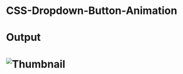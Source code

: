 # CSS-Dropdown-Button-Animation

# Output
# ![Thumbnail](https://github.com/Prince142001/-CSS-Dropdown-Button-Animation/assets/83593184/fc49db05-1ec6-46b9-9293-69b780abf9d4)
